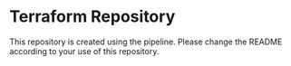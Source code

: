 # Terraform Repository

This repository is created using the pipeline. Please change the README according to your use of this repository.
